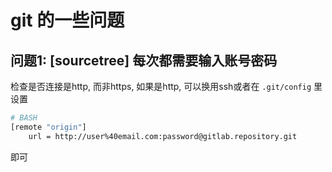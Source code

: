 <!--
Created: Thu Aug 13 2020 11:02:30 GMT+0800 (China Standard Time)
Modified: Thu Aug 13 2020 11:07:29 GMT+0800 (China Standard Time)
-->

# git 的一些问题

## 问题1: [sourcetree] 每次都需要输入账号密码

检查是否连接是http, 而非https, 如果是http, 可以换用ssh或者在 `.git/config` 里设置

``` BASH
# BASH
[remote "origin"]
	url = http://user%40email.com:password@gitlab.repository.git
```

即可

